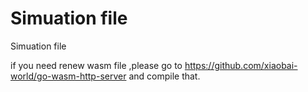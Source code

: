 # Simuation file

Simuation file

if you need renew wasm file ,please go to https://github.com/xiaobai-world/go-wasm-http-server and compile that.